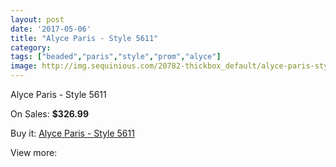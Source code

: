 ```yaml
---
layout: post
date: '2017-05-06'
title: "Alyce Paris - Style 5611"
category: 
tags: ["beaded","paris","style","prom","alyce"]
image: http://img.sequinious.com/20782-thickbox_default/alyce-paris-style-5611.jpg
---
```

Alyce Paris - Style 5611

On Sales: **$326.99**
<a href="https://www.sequinious.com/9259-alyce-paris-style-5611.html"><amp-img layout="responsive" width="600" height="600" src="//img.sequinious.com/20782-thickbox_default/alyce-paris-style-5611.jpg" alt="Alyce Paris - Style 5611 0" /></a>
<a href="https://www.sequinious.com/9259-alyce-paris-style-5611.html"><amp-img layout="responsive" width="600" height="600" src="//img.sequinious.com/20783-thickbox_default/alyce-paris-style-5611.jpg" alt="Alyce Paris - Style 5611 1" /></a>

Buy it: [Alyce Paris - Style 5611](https://www.sequinious.com/9259-alyce-paris-style-5611.html "Alyce Paris - Style 5611")

View more: [](https://www.sequinious.com/- "")